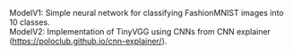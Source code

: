 ModelV1: Simple neural network for classifying FashionMNIST images into 10 classes.<br />
ModelV2: Implementation of TinyVGG using CNNs from CNN explainer (https://poloclub.github.io/cnn-explainer/).<br />
